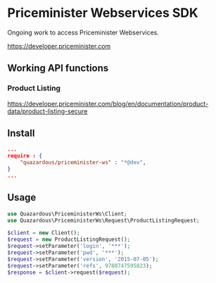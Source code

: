 # Priceminister Webservices SDK

Ongoing work to access Priceminister Webservices.

https://developer.priceminister.com

## Working API functions
### Product Listing
https://developer.priceminister.com/blog/en/documentation/product-data/product-listing-secure

## Install

```json
...
require : {
    "quazardous/priceminister-ws" : "*@dev",
}
...
```

## Usage

```php
use Quazardous\PriceministerWs\Client;
use Quazardous\PriceministerWs\Request\ProductListingRequest;

$client = new Client();
$request = new ProductListingRequest();
$request->setParameter('login', '***');
$request->setParameter('pwd', '***');
$request->setParameter('version', '2015-07-05');
$request->setParameter('refs', 9780747595823);
$response = $client->request($request);
```